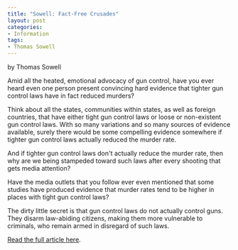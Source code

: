 ```yaml
---
title: "Sowell: Fact-Free Crusades"
layout: post
categories:
- Information
tags:
- Thomas Sowell
---
```


by Thomas Sowell

Amid all the heated, emotional advocacy of gun control, have you ever heard even one person present convincing hard evidence that tighter gun control laws have in fact reduced murders?  
  
Think about all the states, communities within states, as well as foreign countries, that have either tight gun control laws or loose or non-existent gun control laws. With so many variations and so many sources of evidence available, surely there would be some compelling evidence somewhere if tighter gun control laws actually reduced the murder rate.

And if tighter gun control laws don't actually reduce the murder rate, then why are we being stampeded toward such laws after every shooting that gets media attention?

Have the media outlets that you follow ever even mentioned that some studies have produced evidence that murder rates tend to be higher in places with tight gun control laws?

The dirty little secret is that gun control laws do not actually control guns. They disarm law-abiding citizens, making them more vulnerable to criminals, who remain armed in disregard of such laws.

[Read the full article here](https://www.creators.com/conservative/thomas-sowell/fact-free-crusades.html).